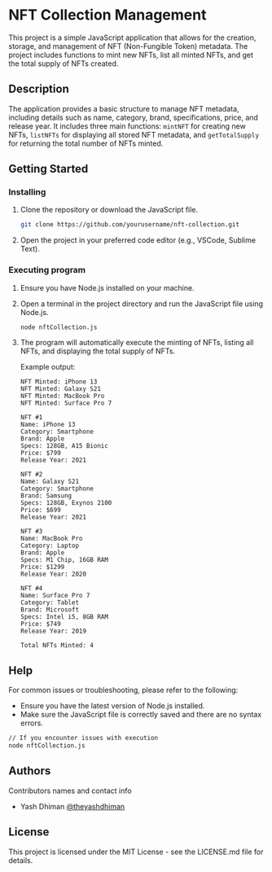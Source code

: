 # NFT Collection Management

This project is a simple JavaScript application that allows for the creation, storage, and management of NFT (Non-Fungible Token) metadata. The project includes functions to mint new NFTs, list all minted NFTs, and get the total supply of NFTs created.

## Description

The application provides a basic structure to manage NFT metadata, including details such as name, category, brand, specifications, price, and release year. It includes three main functions: `mintNFT` for creating new NFTs, `listNFTs` for displaying all stored NFT metadata, and `getTotalSupply` for returning the total number of NFTs minted.

## Getting Started

### Installing

1. Clone the repository or download the JavaScript file.

   ```bash
   git clone https://github.com/yourusername/nft-collection.git
   ```

2. Open the project in your preferred code editor (e.g., VSCode, Sublime Text).

### Executing program

1. Ensure you have Node.js installed on your machine.

2. Open a terminal in the project directory and run the JavaScript file using Node.js.

   ```bash
   node nftCollection.js
   ```

3. The program will automatically execute the minting of NFTs, listing all NFTs, and displaying the total supply of NFTs.

   Example output:

   ```plaintext
   NFT Minted: iPhone 13
   NFT Minted: Galaxy S21
   NFT Minted: MacBook Pro
   NFT Minted: Surface Pro 7

   NFT #1
   Name: iPhone 13
   Category: Smartphone
   Brand: Apple
   Specs: 128GB, A15 Bionic
   Price: $799
   Release Year: 2021

   NFT #2
   Name: Galaxy S21
   Category: Smartphone
   Brand: Samsung
   Specs: 128GB, Exynos 2100
   Price: $699
   Release Year: 2021

   NFT #3
   Name: MacBook Pro
   Category: Laptop
   Brand: Apple
   Specs: M1 Chip, 16GB RAM
   Price: $1299
   Release Year: 2020

   NFT #4
   Name: Surface Pro 7
   Category: Tablet
   Brand: Microsoft
   Specs: Intel i5, 8GB RAM
   Price: $749
   Release Year: 2019

   Total NFTs Minted: 4
   ```

## Help

For common issues or troubleshooting, please refer to the following:

- Ensure you have the latest version of Node.js installed.
- Make sure the JavaScript file is correctly saved and there are no syntax errors.

```bash
// If you encounter issues with execution
node nftCollection.js
```

## Authors

Contributors names and contact info

- Yash Dhiman
  [@theyashdhiman](https://www.instagram.com/theyashdhiman/)

## License

This project is licensed under the MIT License - see the LICENSE.md file for details.

